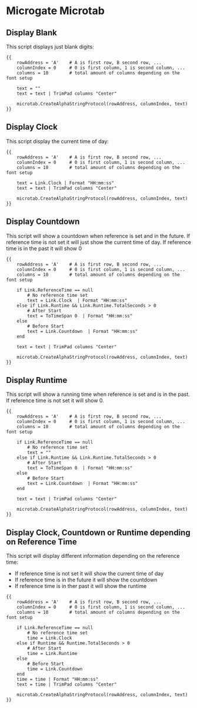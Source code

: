 # Microgate Microtab

## Display Blank

This script displays just blank digits:

```
{{ 
    rowAddress = 'A'    # A is first row, B second row, ...
    columnIndex = 0     # 0 is first column, 1 is second column, ...
    columns = 10        # total amount of columns depending on the font setup
    
    text = ""
    text = text | TrimPad columns "Center"

    microtab.CreateAlphaStringProtocol(rowAddress, columnIndex, text)
}}
```

## Display Clock

This script display the current time of day:

```
{{ 
    rowAddress = 'A'    # A is first row, B second row, ...
    columnIndex = 0     # 0 is first column, 1 is second column, ...
    columns = 10        # total amount of columns depending on the font setup
    
    text = Link.Clock | Format "HH:mm:ss"
    text = text | TrimPad columns "Center"

    microtab.CreateAlphaStringProtocol(rowAddress, columnIndex, text)
}}
```

## Display Countdown

This script will show a countdown when reference is set and in the future. If reference time is not set it will just show the current time of day. If reference time is in the past it will show 0

```
{{ 
    rowAddress = 'A'    # A is first row, B second row, ...
    columnIndex = 0     # 0 is first column, 1 is second column, ...
    columns = 10        # total amount of columns depending on the font setup

    if Link.ReferenceTime == null
        # No reference time set
        text = Link.Clock  | Format "HH:mm:ss"
    else if Link.Runtime && Link.Runtime.TotalSeconds > 0
        # After Start
        text = ToTimeSpan 0  | Format "HH:mm:ss"
    else
        # Before Start
        text = Link.Countdown  | Format "HH:mm:ss"
    end
 
    text = text | TrimPad columns "Center"  
   
    microtab.CreateAlphaStringProtocol(rowAddress, columnIndex, text)
}}
```

## Display Runtime

This script will show a running time when reference is set and is in the past. If reference time is not set it will show 0.

```
{{ 
    rowAddress = 'A'    # A is first row, B second row, ...
    columnIndex = 0     # 0 is first column, 1 is second column, ...
    columns = 10        # total amount of columns depending on the font setup

    if Link.ReferenceTime == null
        # No reference time set
        text = ""
    else if Link.Runtime && Link.Runtime.TotalSeconds > 0
        # After Start
        text = ToTimeSpan 0  | Format "HH:mm:ss"
    else
        # Before Start
        text = Link.Countdown  | Format "HH:mm:ss"
    end
 
    text = text | TrimPad columns "Center"  
   
    microtab.CreateAlphaStringProtocol(rowAddress, columnIndex, text)
}}
```

## Display Clock, Countdown or Runtime depending on Reference Time

This script will display different information depending on the reference time:

* If reference time is not set it will show the current time of day
* If reference time is in the future it will show the countdown
* If reference time is in ther past it will show the runtime&#x20;

```
{{ 
    rowAddress = 'A'    # A is first row, B second row, ...
    columnIndex = 0     # 0 is first column, 1 is second column, ...
    columns = 10        # total amount of columns depending on the font setup

    if Link.ReferenceTime == null
        # No reference time set
        time = Link.Clock
    else if Runtime && Runtime.TotalSeconds > 0
        # After Start
        time = Link.Runtime
    else
        # Before Start
        time = Link.Countdown
    end
    time = time | Format "HH:mm:ss"
    text = time | TrimPad columns "Center"  
   
    microtab.CreateAlphaStringProtocol(rowAddress, columnIndex, text)
}}
```
